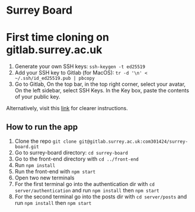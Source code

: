 # Surrey Board

# First time cloning on gitlab.surrey.ac.uk

1. Generate your own SSH keys:
`ssh-keygen -t ed25519`
2. Add your SSH key to Gitlab (for MacOS): `tr -d '\n' < ~/.ssh/id_ed25519.pub | pbcopy`
3. Go to Gitlab, On the top bar, in the top right corner, select your avatar, On the left sidebar, select SSH Keys. In the Key box, paste the contents of your public key.

Alternatively, visit this [link](https://docs.gitlab.com/ee/ssh/) for clearer instructions.

## How to run the app

1. Clone the repo
   `git clone git@gitlab.surrey.ac.uk:com301424/surrey-board.git`
2. Go to surrey-board directory: `cd surrey-board`
3. Go to the front-end directory with `cd ../front-end`
4. Run `npm install`
5. Run the front-end with `npm start`
6. Open two new terminals  
7. For the first terminal go into the authentication dir with `cd server/authentication` and run `npm install` then `npm start`
8. For the second terminal go into the posts dir with `cd server/posts` and run `npm install` then `npm start`




